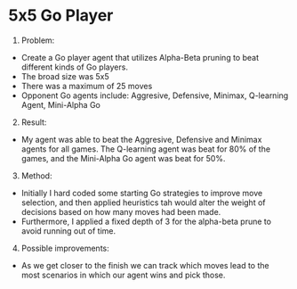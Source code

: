# 5x5 Go Player

1. Problem:
-  Create a Go player agent that utilizes Alpha-Beta pruning to beat different kinds of Go players.
-  The broad size was 5x5
-  There was a maximum of 25 moves
-  Opponent Go agents include: Aggresive, Defensive, Minimax, Q-learning Agent, Mini-Alpha Go
2. Result:
- My agent was able to beat the Aggresive, Defensive and Minimax agents for all games. The Q-learning agent was beat for 80% of the games, and the Mini-Alpha Go agent was beat for 50%.
3. Method:
- Initially I hard coded some starting Go strategies to improve move selection, and then applied heuristics tah would alter the weight of decisions based on how many moves had been made.
- Furthermore, I applied a fixed depth of 3 for the alpha-beta prune to avoid running out of time.
4. Possible improvements:
- As we get closer to the finish we can track which moves lead to the most scenarios in which our agent wins and pick those.
